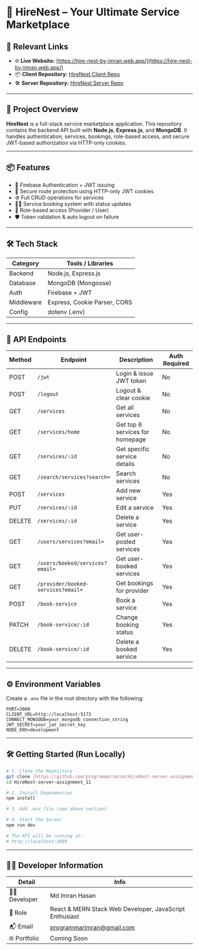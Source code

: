 # 🚀 HireNest – Your Ultimate Service Marketplace

## 🔗 Relevant Links

- 🌐 **Live Website:** [https://hire-nest-by-imran.web.app/](https://hire-nest-by-imran.web.app/)
- 📦 **Client Repository:** [HireNest Client Repo](https://github.com/programmarimran/HireNest-client-assignment_11)
- 🛠️ **Server Repository:** [HireNest Server Repo](https://github.com/programmarimran/HireNest-server-assignment_11)

---

## 📌 Project Overview

**HireNest** is a full-stack service marketplace application. This repository contains the backend API built with **Node.js**, **Express.js**, and **MongoDB**. It handles authentication, services, bookings, role-based access, and secure JWT-based authorization via HTTP-only cookies.

---

## 📦 Features

- 🔐 Firebase Authentication + JWT issuing
- 🧾 Secure route protection using HTTP-only JWT cookies
- ⚙️ Full CRUD operations for services
- 🧑‍💼 Service booking system with status updates
- 👥 Role-based access (Provider / User)
- 🛡️ Token validation & auto logout on failure

---

## 🛠 Tech Stack

| Category     | Tools / Libraries                   |
|--------------|-------------------------------------|
| Backend      | Node.js, Express.js                |
| Database     | MongoDB (Mongoose)                 |
| Auth         | Firebase + JWT                     |
| Middleware   | Express, Cookie Parser, CORS       |
| Config       | dotenv (.env)                      |

---

## 🔗 API Endpoints

| Method | Endpoint                            | Description                             | Auth Required |
|--------|-------------------------------------|-----------------------------------------|---------------|
| POST   | `/jwt`                              | Login & issue JWT token                 | No            |
| POST   | `/logout`                           | Logout & clear cookie                   | No            |
| GET    | `/services`                         | Get all services                        | No            |
| GET    | `/services/home`                    | Get top 6 services for homepage         | No            |
| GET    | `/services/:id`                     | Get specific service details            | No            |
| GET    | `/search/services?search=`          | Search services                         | No            |
| POST   | `/services`                         | Add new service                         | Yes           |
| PUT    | `/services/:id`                     | Edit a service                          | Yes           |
| DELETE | `/services/:id`                     | Delete a service                        | Yes           |
| GET    | `/users/services?email=`            | Get user-posted services                | Yes           |
| GET    | `/users/booked/services?email=`     | Get user-booked services                | Yes           |
| GET    | `/provider/booked-services?email=`  | Get bookings for provider               | Yes           |
| POST   | `/book-service`                     | Book a service                          | Yes           |
| PATCH  | `/book-service/:id`                 | Change booking status                   | Yes           |
| DELETE | `/book-service/:id`                 | Delete a booked service                 | Yes           |

---

## ⚙️ Environment Variables

Create a `.env` file in the root directory with the following:

```env
PORT=3000
CLIENT_URL=http://localhost:5173
CONNECT_MONGODB=your_mongodb_connection_string
JWT_SECRET=your_jwt_secret_key
NODE_ENV=development
```

---

## 🛠️ Getting Started (Run Locally)

```bash
# 1. Clone the Repository
git clone [https://github.com/programmarimran/HireNest-server-assignment_11.git](https://github.com/programmarimran/HireNest-server-assignment_11.git)
cd HireNest-server-assignment_11

# 2. Install Dependencies
npm install

# 3. Add .env file (see above section)

# 4. Start the Server
npm run dev

# The API will be running at:
# http://localhost:3000
```

---

## 👨‍💻 Developer Information

| Detail         | Info                                                   |
|----------------|--------------------------------------------------------|
| 👨‍💻 Developer   | Md Imran Hasan                                         |
| 💼 Role         | React & MERN Stack Web Developer, JavaScript Enthusiast |
| 📬 Email        | programmarimran@gmail.com                              |
| 🌐 Portfolio    | Coming Soon                                            |
